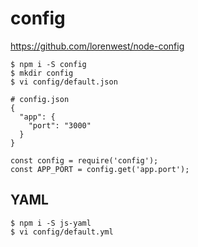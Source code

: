 # config

https://github.com/lorenwest/node-config

```
$ npm i -S config
$ mkdir config
$ vi config/default.json
```

```
# config.json
{
  "app": {
    "port": "3000"
  }
}
```

```
const config = require('config');
const APP_PORT = config.get('app.port');
```

## YAML

```
$ npm i -S js-yaml
$ vi config/default.yml
```
